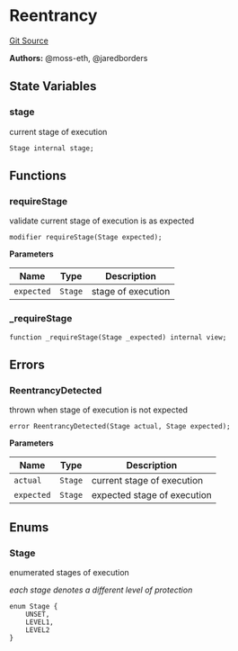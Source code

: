 # Reentrancy
[Git Source](https://github.com/moss-eth/zap/blob/d8297745ea2933770a4e56a10de9706c3d09942b/src/utils/Reentrancy.sol)

**Authors:**
@moss-eth, @jaredborders


## State Variables
### stage
current stage of execution


```solidity
Stage internal stage;
```


## Functions
### requireStage

validate current stage of execution is as expected


```solidity
modifier requireStage(Stage expected);
```
**Parameters**

|Name|Type|Description|
|----|----|-----------|
|`expected`|`Stage`|stage of execution|


### _requireStage


```solidity
function _requireStage(Stage _expected) internal view;
```

## Errors
### ReentrancyDetected
thrown when stage of execution is not expected


```solidity
error ReentrancyDetected(Stage actual, Stage expected);
```

**Parameters**

|Name|Type|Description|
|----|----|-----------|
|`actual`|`Stage`|current stage of execution|
|`expected`|`Stage`|expected stage of execution|

## Enums
### Stage
enumerated stages of execution

*each stage denotes a different level of protection*


```solidity
enum Stage {
    UNSET,
    LEVEL1,
    LEVEL2
}
```

